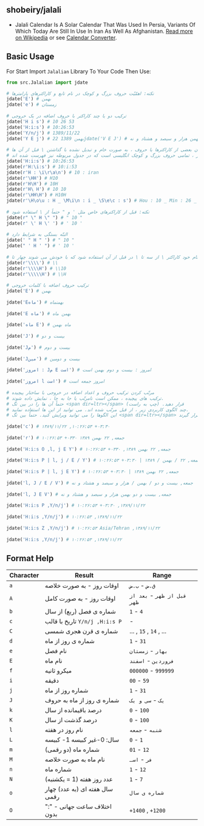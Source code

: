 ## shobeiry/jalali

 - Jalali Calendar Is A Solar Calendar That Was Used In Persia, Variants Of Which Today Are Still In Use In Iran As Well As Afghanistan. [Read more on Wikipedia](http://en.wikipedia.org/wiki/Jalali_calendar) or see [Calendar Converter](http://www.fourmilab.ch/documents/calendar/).

## Basic Usage
For Start Import `Jalalian` Library To Your Code Then Use:
```python
from src.Jalalian import jdate

# نکته: اهمّیّت حروف بزرگ و کوچک در نام تابع و کاراکترهای پارامترها  
jdate('E') # بهمن  
jdate('e') # زمستان  
  
# ترکیب دو یا چند کاراکتر با حروف اضافه در یک خروجی  
jdate('H i s') # 10 26 53  
jdate('H:i:s') # 10:26:53  
jdate('Y/n/j') # 1389/11/22  
jdate('Y E j') # 22 بهمن 1389jdate('V E J') # بیست و دو بهمن هزار و سیصد و هشتاد و نه  
  
# خارج کردن بعضی از کاراکترها یا حروف ، به صورت خام و تبدیل نشده با گذاشتن \ قبل از آن ها  
# منظور از کاراکتر ، تمامی حروف بزرگ و کوچک انگلیسی است که در جدول مربوطه نیز فهرست شده اند  
jdate('H:i:s') # 10:26:53  
jdate(r'H:\i:s') # 10:i:53  
jdate(r'H : \i\r\a\n') # 10 : iran  
jdate(r'\HH') # H10  
jdate(r'H\H') # 10H  
jdate(r'H\ H') # 10 10  
jdate(r'\HH\H') # H10H  
jdate(r'\H\o\u : H _ \M\i\n : i _ \S\e\c : s') # Hou : 10 _ Min : 26 _ Sec : 53  
  
# نکته: قبل از کاراکترهای خاص مثل ' و " حتماً از \ استفاده شود  
jdate(r" \" H \" ") # " 10 "  
jdate(r' \' H \' ') # ' 10 '  
  
# البتّه بستگی به شرایط دارد  
jdate(' " H " ') # " 10 "  
jdate(" ' H ' ") # ' 10 '  
  
# برای خارج کردن خام خود کاراکتر \ از سه تا \ در قبل از آن استفاده شود که با خودش می شوند چهار تا  
jdate(r'\\\\') # \\  
jdate(r'\\\\H') # \\10  
jdate(r'\\\\\H') # \\H  
  
# ترکیب حروف اضافه با کلمات خروجی  
jdate('E') # بهمن  
  
jdate('Eماه') # بهمنماه  
  
jdate('E ماه') # بهمن ماه 
  
jdate('ماه E') # ماه بهمن  
  
jdate('J') # بیست و دو  
  
jdate('Jم') # بیست و دوم  
  
jdate('Jمین') # بیست و دومین  
  
jdate('امروز : Jم E است') # امروز : بیست و دوم بهمن است  
  
jdate('امروز l است') # امروز جمعه است  
  
# مرتّب کردن ترکیب حروف و اعداد اضافه در خروجی با ساختار پیچیده  
# ترکیب های پیچیده ، ممکن است نامرتّب یا جا به جا ، نمایش داده شوند.  
# حتماً آن ها را در بین تگ <span dir=ltr></span> قرار دهید. (چپ به راست)  
# چند الگوی کاربردی زیر ، از قبل مرتّب شده اند. می توانید از این ها استفاده نمایید.  
# این الگوها را می توانید ویرایش کنید. حتماً بین تگ <span dir=ltr></span> قرار گیرند.  
  
jdate('c') # ۱۳۸۹/۱۱/۲۲ ,۱۰:۲۶:۵۳ +۰۳:۳۰  
  
jdate('r') # ۱۰:۲۶:۵۳ +۰۳۳۰ جمعه, ۲۲ بهمن ۱۳۸۹  
  
jdate('H:i:s O ,l, j E Y') # ۱۰:۲۶:۵۳ +۰۳۳۰ ,جمعه, ۲۲ بهمن ۱۳۸۹  
  
jdate('H:i:s P | l, j / E / Y') # ۱۰:۲۶:۵۳ +۰۳:۳۰ | جمعه, ۲۲ / بهمن / ۱۳۸۹  
  
jdate('H:i:s P | l, j E Y') # ۱۰:۲۶:۵۳ +۰۳:۳۰ | جمعه, ۲۲ بهمن ۱۳۸۹  
  
jdate('l, J / E / V') # جمعه, بیست و دو / بهمن / هزار و سیصد و هشتاد و نه  
  
jdate('l, J E V') # جمعه, بیست و دو بهمن هزار و سیصد و هشتاد و نه  
  
jdate('H:i:s P ,Y/n/j') # ۱۰:۲۶:۵۳ +۰۳:۳۰ ,۱۳۸۹/۱۱/۲۲  
  
jdate('H:i:s ,Y/n/j') # ۱۰:۲۶:۵۳ ,۱۳۸۹/۱۱/۲۲  
  
jdate('H:i:s Z ,Y/n/j') # ۱۰:۲۶:۵۳ Asia/Tehran ,۱۳۸۹/۱۱/۲۲  
  
jdate('H:i:s ,Y/n/j') # ۱۰:۲۶:۵۳ ,۱۳۸۹/۱۱/۲۲
```
## Format Help
| Character | Result | Range |
|--|--|--|
|`a`| اوقات روز - به صورت خلاصه | `ق.ض` - `ب.ض` |
|`A`| اوقات روز - به صورت کامل| `قبل از ظهر` - `بعد از ظهر` |
|`b`|شماره ی فصل (ربع) از سال|`1` - `4`|
|`c`| تاریخ با قالب `Y/n/j ,H:i:s P` |-|
|`C`| شماره ی قرن هجری شمسی|... , `15` , `14` , ...|
|`d`| شماره ی روز از ماه|`1` - `31`|
|`e`|نام فصل| `بهار` - `زمستان`|
|`E`|نام ماه|`فروردین` - `اسفند`|
|`f`|میکرو ثانیه|`000000` - `999999`|
|`i`|دقیقه|`00` - `59`|
|`j`|شماره روز از ماه| `1` - `31`|
|`J`|شماره ی روز از ماه به حروف|`یک` - `سی و یک`|
|`k`|درصد باقیمانده از سال|`0` - `100`|
|`K`|درصد گذشت از سال|`0` - `100`|
|`l`|نام روز در هفته|`شنبه` - `جمعه`|
|`L`|سال: 0-غیر کبیسه 1- کبیسه|`0` - `1`|
|`m`|شماره ماه (دو رقمی)|`01` - `12`|
|`M`|نام ماه به صورت خلاصه|`فر` - `اسـ`|
|`n`|شماره ماه|`1` - `12`|
|`N`|عدد روز هفته (1 = یکشنبه)|`1` - `7`|
|`o`|سال هفته ای (به عدد) چهار رقمی|`شماره ی سال`|
|`O`|":" اختلاف ساعت جهانی - بدون|`+1400` , `+1200`|